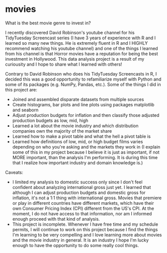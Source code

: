 # movies
 What is the best movie genre to invest in?
 
I recently discovered David Robinson's youtube channel for his TidyTuesday Screencast series (I have 3 years of experience with R and I learned so many new things. He is extremely fluent in R and I HIGHLY recommend watching his youtube channel) and one of the things I learned from his channel is that Horror movies have a reputation for being the best investment in Hollywood. This data analysis project is a result of my curiousity and I hope to share what I learned with others!

Contrary to David Robinson who does his TidyTuesday Screencasts in R, I decided this was a good opportunity to refamiliarize myself with Python and some of its packages (e.g. NumPy, Pandas, etc.). Some of the things I did in this project are:

- Joined and assembled disparate datasets from multiple sources 
- Create histograms, bar plots and line plots using packages matplotlib and seaborn
- Adjust production budgets for inflation and then classify those adjusted production budgets as low, mid, high
- Learned a lot about the movie industry and which distribution companies own the majority of the market share
- Learned how to make a pivot table and what the hell a pivot table is
- Learned how definitions of low, mid, or high budget films varies depending on who you're asking and the markets they work in (I explain some of this in my project because I believe it is just as important, if not MORE important, than the analysis I'm performing. It is during this time that I realize how important industry and domain knowledge is.)

Caveats:
- I limited my analysis to domestic success only since I don't feel confident about analyzing international gross just yet. I learned that although I can adjust production budgets and domestic gross for inflation, it's not a 1:1 thing with international gross. Movies that premiere or play in different countries have different markets, which have their own Consumer Pricing Index (CPI) different from the US's CPI. At the moment, I do not have access to that information, nor am I informed enough proceed with that kind of analysis.
- This project is incomplete. Whenever I have free time and my schedule permits, I will continue to work on this project because I find the things I'm learning to be very compelling and I love learning more about movies and the movie industry in general. It is an industry I hope I'm lucky enough to have the opportunity to do some really cool things.
